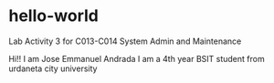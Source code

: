 # hello-world
Lab Activity 3 for C013-C014 System Admin and Maintenance 

Hi!!
  I am Jose Emmanuel Andrada
  I am a 4th year BSIT student from urdaneta city university
